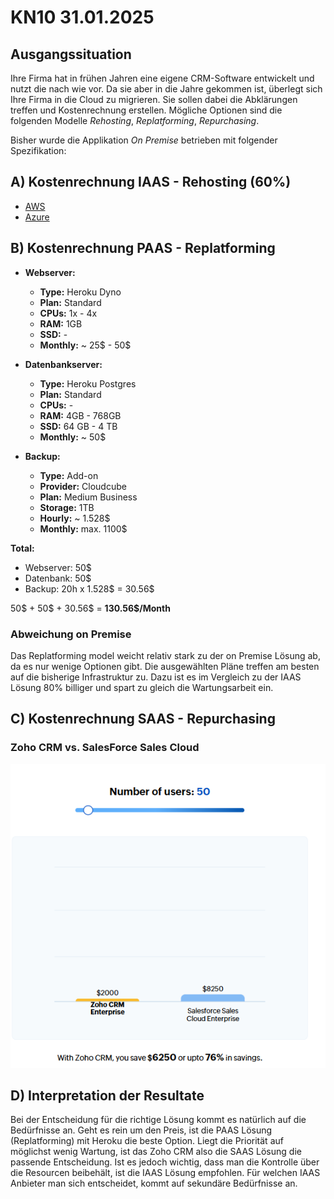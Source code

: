 # KN10 31.01.2025 #

## Ausgangssituation ##

Ihre Firma hat in frühen Jahren eine eigene CRM-Software entwickelt
und nutzt die nach wie vor.
Da sie aber in die Jahre gekommen ist, überlegt sich Ihre Firma in die Cloud zu migrieren.
Sie sollen dabei die Abklärungen treffen und Kostenrechnung erstellen.
Mögliche Optionen sind die folgenden Modelle *Rehosting*, *Replatforming*, *Repurchasing*.

Bisher wurde die Applikation *On Premise* betrieben mit folgender Spezifikation:

## A) Kostenrechnung IAAS - Rehosting (60%) ##

- [AWS](./AWS/README.md)
- [Azure](./Azure/README.md)

## B) Kostenrechnung PAAS - Replatforming ##

- **Webserver:**
    - **Type:** Heroku Dyno
    - **Plan:** Standard
    - **CPUs:** 1x - 4x
    - **RAM:** 1GB
    - **SSD:** -
    - **Monthly:** ~ 25$ - 50$

- **Datenbankserver:**
    - **Type:** Heroku Postgres
    - **Plan:** Standard
    - **CPUs:** -
    - **RAM:** 4GB - 768GB
    - **SSD:** 64 GB - 4 TB
    - **Monthly:** ~ 50$

- **Backup:**
    - **Type:** Add-on
    - **Provider:** Cloudcube
    - **Plan:** Medium Business
    - **Storage:** 1TB
    - **Hourly:** ~ 1.528$
    - **Monthly:** max. 1100$

**Total:**

- Webserver: 50$
- Datenbank: 50$
- Backup: 20h x 1.528$ = 30.56$

50$ + 50$ + 30.56$ = **130.56$/Month**

### Abweichung on Premise ###

Das Replatforming model weicht relativ stark zu der on Premise Lösung ab,
da es nur wenige Optionen gibt. Die ausgewählten Pläne treffen am besten auf
die bisherige Infrastruktur zu. Dazu ist es im Vergleich zu der IAAS Lösung 80% billiger
und spart zu gleich die Wartungsarbeit ein.

## C) Kostenrechnung SAAS - Repurchasing ##

### Zoho CRM vs. SalesForce Sales Cloud ###

![SalesForce Sales Cloud vs. Zoho CRM Pricing](/m346-Cloud/Images/KN10/CRM.png)

## D) Interpretation der Resultate ##

Bei der Entscheidung für die richtige Lösung
kommt es natürlich auf die Bedürfnisse an.
Geht es rein um den Preis,
ist die PAAS Lösung (Replatforming) mit Heroku die beste Option.
Liegt die Priorität auf möglichst wenig Wartung,
ist das Zoho CRM also die SAAS Lösung die passende Entscheidung.
Ist es jedoch wichtig, dass man die Kontrolle über die Resourcen beibehält,
ist die IAAS Lösung empfohlen. Für welchen IAAS Anbieter man sich entscheidet,
kommt auf sekundäre Bedürfnisse an.
